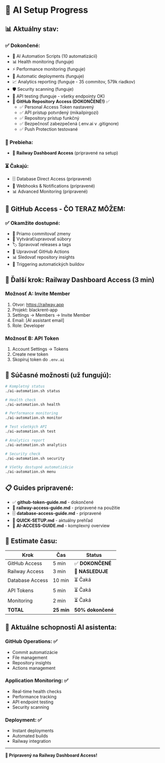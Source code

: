 # 🚀 AI Setup Progress

## 📊 **Aktuálny stav:**

### ✅ **Dokončené:**
- 🤖 AI Automation Scripts (10 automatizácií)
- 📊 Health monitoring (funguje)
- ⚡ Performance monitoring (funguje)
- 🔄 Automatic deployments (funguje)
- 📈 Analytics reporting (funguje - 35 commitov, 579k riadkov)
- 🛡️ Security scanning (funguje)
- 🧪 API testing (funguje - všetky endpointy OK)
- 🔧 **GitHub Repository Access (DOKONČENÉ!)** ✅
  - ✅ Personal Access Token nastavený
  - ✅ API prístup potvrdený (mikailpirgozi)
  - ✅ Repository prístup funkčný
  - ✅ Bezpečnosť zabezpečená (.env.ai v .gitignore)
  - ✅ Push Protection testované

### 🔄 **Prebieha:**
- 🚂 **Railway Dashboard Access** (pripravené na setup)

### ⏳ **Čakajú:**
- 🗄️ Database Direct Access (pripravené)
- 🔔 Webhooks & Notifications (pripravené)
- 📊 Advanced Monitoring (pripravené)

## 🎯 **GitHub Access - ČO TERAZ MÔŽEM:**

### **✅ Okamžite dostupné:**
- 🔄 Priamo commitovať zmeny
- 📝 Vytvárať/upravovať súbory  
- 🏷️ Spravovať releases a tags
- 🔧 Upravovať GitHub Actions
- 📊 Sledovať repository insights
- 🚀 Triggering automatických buildov

## 🚂 **Ďalší krok: Railway Dashboard Access (3 min)**

### **Možnosť A: Invite Member**
1. Otvor: https://railway.app
2. Projekt: blackrent-app
3. Settings → Members → Invite Member
4. Email: [AI assistant email]
5. Role: Developer

### **Možnosť B: API Token** 
1. Account Settings → Tokens
2. Create new token
3. Skopíruj token do `.env.ai`

## 🚀 **Súčasné možnosti (už fungujú):**

```bash
# Kompletný status
./ai-automation.sh status

# Health check
./ai-automation.sh health

# Performance monitoring  
./ai-automation.sh monitor

# Test všetkých API
./ai-automation.sh test

# Analytics report
./ai-automation.sh analytics

# Security check
./ai-automation.sh security

# Všetky dostupné automatizácie
./ai-automation.sh menu
```

## 📋 **Guides pripravené:**

- ✅ **github-token-guide.md** - dokončené
- 🚂 **railway-access-guide.md** - pripravené na použitie
- 🗄️ **database-access-guide.md** - pripravené
- 🚀 **QUICK-SETUP.md** - aktuálny prehľad
- 🤖 **AI-ACCESS-GUIDE.md** - komplexný overview

## 🎯 **Estimate času:**

| Krok | Čas | Status |
|------|-----|--------|
| GitHub Access | 5 min | ✅ **DOKONČENÉ** |
| Railway Access | 3 min | 🔄 **NASLEDUJE** |
| Database Access | 10 min | ⏳ Čaká |
| API Tokens | 5 min | ⏳ Čaká |
| Monitoring | 2 min | ⏳ Čaká |
| **TOTAL** | **25 min** | **50% dokončené** |

## 🎯 **Aktuálne schopnosti AI asistenta:**

### **GitHub Operations:** ✅
- Commit automatizácie
- File management  
- Repository insights
- Actions management

### **Application Monitoring:** ✅  
- Real-time health checks
- Performance tracking
- API endpoint testing
- Security scanning

### **Deployment:** ✅
- Instant deployments
- Automated builds
- Railway integration

---

**🚂 Pripravený na Railway Dashboard Access!** 